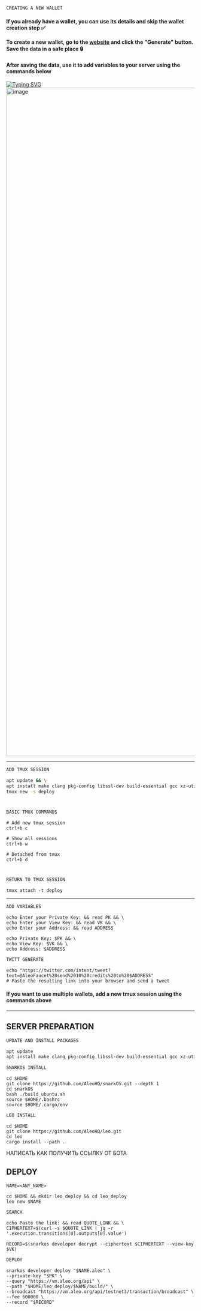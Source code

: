 
```python
CREATING A NEW WALLET
```
#### If you already have a wallet, you can use its details and skip the wallet creation step ✅
#### To create a new wallet, go to the [website](https://aleo.tools/) and click the "Generate" button. Save the data in a safe place 🔒 
#### After saving the data, use it to add variables to your server using the commands below

[![Typing SVG](https://readme-typing-svg.herokuapp.com?font=Fira+Code&pause=5000&color=F73515&center=true&width=1000&lines=%E2%9B%94%EF%B8%8F+DO+NOT+GIVE+THIS+DATA+TO+ANYONE+%E2%9B%94%EF%B8%8F)](https://git.io/typing-svg)
<img width="1781" alt="image" src="https://user-images.githubusercontent.com/83868103/227736022-1adcf1fd-4cca-4419-a823-8f859518d41e.png">


___
```python
ADD TMUX SESSION
```
```bash
apt update && \
apt install make clang pkg-config libssl-dev build-essential gcc xz-utils git curl vim tmux ntp jq llvm ufw -y && \
tmux new -s deploy
```
#
```python
BASIC TMUX COMMANDS
```
```
# Add new tmux session
ctrl+b c
```
```
# Show all sessions
ctrl+b w
```
```
# Detached from tmux
ctrl+b d
```
#
```python
RETURN TO TMUX SESSION
```
```
tmux attach -t deploy
```
___


```python
ADD VARIABLES
```
```
echo Enter your Private Key: && read PK && \
echo Enter your View Key: && read VK && \
echo Enter your Address: && read ADDRESS
```
```
echo Private Key: $PK && \
echo View Key: $VK && \
echo Address: $ADDRESS
```

```python
TWITT GENERATE
```
```
echo "https://twitter.com/intent/tweet?text=@AleoFaucet%20send%2010%20credits%20to%20$ADDRESS"
# Paste the resulting link into your browser and send a tweet
```

#### If you want to use multiple wallets, add a new tmux session using the commands above
___
## SERVER PREPARATION
```python
UPDATE AND INSTALL PACKAGES
```
```bash
apt update
apt install make clang pkg-config libssl-dev build-essential gcc xz-utils git curl vim tmux ntp jq llvm ufw -y
```

```python
SNARKOS INSTALL
```
```
cd $HOME
git clone https://github.com/AleoHQ/snarkOS.git --depth 1
cd snarkOS
bash ./build_ubuntu.sh
source $HOME/.bashrc
source $HOME/.cargo/env
```
```python
LEO INSTALL
```
```
cd $HOME
git clone https://github.com/AleoHQ/leo.git
cd leo
cargo install --path .
```

НАПИСАТЬ КАК ПОЛУЧИТЬ ССЫЛКУ ОТ БОТА

## DEPLOY
```
NAME=<ANY_NAME>
```
```
cd $HOME && mkdir leo_deploy && cd leo_deploy
leo new $NAME
```

```python
SEARCH
```
```
echo Paste the link: && read QUOTE_LINK && \
CIPHERTEXT=$(curl -s $QUOTE_LINK | jq -r '.execution.transitions[0].outputs[0].value')
```


```
RECORD=$(snarkos developer decrypt --ciphertext $CIPHERTEXT --view-key $VK)
```


```python
DEPLOY
```

```
snarkos developer deploy "$NAME.aleo" \
--private-key "$PK" \
--query "https://vm.aleo.org/api" \
--path "$HOME/leo_deploy/$NAME/build/" \
--broadcast "https://vm.aleo.org/api/testnet3/transaction/broadcast" \
--fee 600000 \
--record "$RECORD"
```

